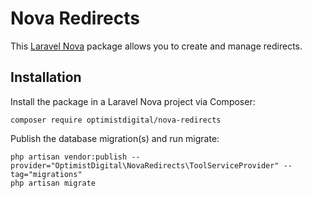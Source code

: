 # Nova Redirects

This [Laravel Nova](https://nova.laravel.com) package allows you to create and manage redirects.

## Installation

Install the package in a Laravel Nova project via Composer:

```
composer require optimistdigital/nova-redirects
```

Publish the database migration(s) and run migrate:

```
php artisan vendor:publish --provider="OptimistDigital\NovaRedirects\ToolServiceProvider" --tag="migrations"
php artisan migrate
```
